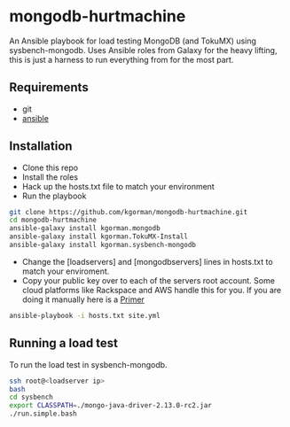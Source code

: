 # mongodb-hurtmachine
An Ansible playbook for load testing MongoDB (and TokuMX) using sysbench-mongodb. Uses Ansible roles from Galaxy for the heavy lifting, this is just a harness to run everything from for the most part.

## Requirements
- git
- [ansible](http://docs.ansible.com/intro_installation.html)

## Installation

- Clone this repo
- Install the roles
- Hack up the hosts.txt file to match your environment
- Run the playbook

```bash
git clone https://github.com/kgorman/mongodb-hurtmachine.git
cd mongodb-hurtmachine
ansible-galaxy install kgorman.mongodb
ansible-galaxy install kgorman.TokuMX-Install
ansible-galaxy install kgorman.sysbench-mongodb
```

- Change the [loadservers] and [mongodbservers] lines in hosts.txt to match your enviroment.
- Copy your public key over to each of the servers root account. Some cloud platforms like Rackspace and AWS handle this for you. If you are doing it manually here is a [Primer](http://docs.ansible.com/intro_getting_started.html#remote-connection-information)

```bash
ansible-playbook -i hosts.txt site.yml
```

## Running a load test

To run the load test in sysbench-mongodb.

```bash
ssh root@<loadserver ip>
bash
cd sysbench
export CLASSPATH=./mongo-java-driver-2.13.0-rc2.jar
./run.simple.bash
```
